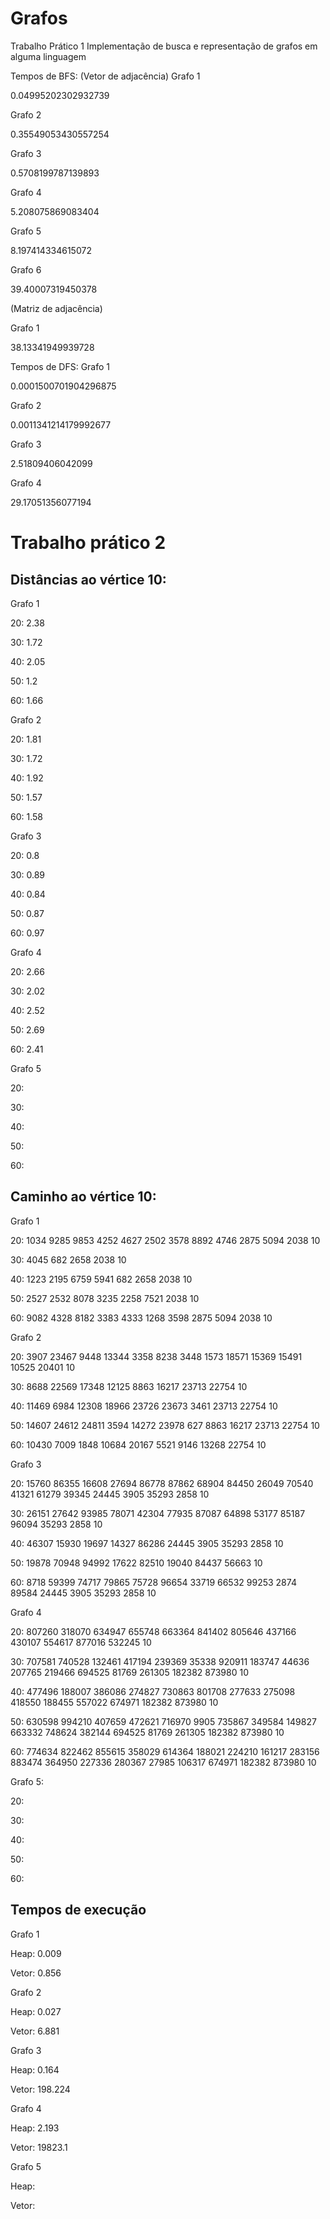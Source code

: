 # Grafos
Trabalho Prático 1
Implementação de busca e representação de grafos em alguma linguagem

Tempos de BFS:
(Vetor de adjacência)
Grafo 1

0.04995202302932739

Grafo 2

0.35549053430557254

Grafo 3

0.5708199787139893

Grafo 4

5.208075869083404

Grafo 5

8.197414334615072

Grafo 6

39.40007319450378

(Matriz de adjacência)

Grafo 1

38.13341949939728

Tempos de DFS:
Grafo 1

0.0001500701904296875

Grafo 2

0.0011341214179992677

Grafo 3

2.51809406042099

Grafo 4

29.17051356077194

# Trabalho prático 2
## Distâncias ao vértice 10:

Grafo 1

20: 2.38  

30: 1.72

40: 2.05

50: 1.2

60: 1.66

Grafo 2

20: 1.81

30: 1.72

40: 1.92

50: 1.57

60: 1.58

Grafo 3

20: 0.8

30: 0.89

40: 0.84

50: 0.87

60: 0.97

Grafo 4

20: 2.66

30: 2.02

40: 2.52

50: 2.69

60: 2.41

Grafo 5

20:

30:

40:

50:

60:

## Caminho ao vértice 10:

Grafo 1

20: 1034 9285 9853 4252 4627 2502 3578 8892 4746 2875 5094 2038 10

30: 4045 682 2658 2038 10

40: 1223 2195 6759 5941 682 2658 2038 10

50: 2527 2532 8078 3235 2258 7521 2038 10

60: 9082 4328 8182 3383 4333 1268 3598 2875 5094 2038 10

Grafo 2 

20: 3907 23467 9448 13344 3358 8238 3448 1573 18571 15369 15491 10525 20401 10

30: 8688 22569 17348 12125 8863 16217 23713 22754 10

40: 11469 6984 12308 18966 23726 23673 3461 23713 22754 10

50: 14607 24612 24811 3594 14272 23978 627 8863 16217 23713 22754 10

60: 10430 7009 1848 10684 20167 5521 9146 13268 22754 10

Grafo 3

20: 15760 86355 16608 27694 86778 87862 68904 84450 26049 70540 41321 61279 39345 24445 3905 35293 2858 10

30: 26151 27642 93985 78071 42304 77935 87087 64898 53177 85187 96094 35293 2858 10

40: 46307 15930 19697 14327 86286 24445 3905 35293 2858 10 

50: 19878 70948 94992 17622 82510 19040 84437 56663 10

60: 8718 59399 74717 79865 75728 96654 33719 66532 99253 2874 89584 24445 3905 35293 2858 10

Grafo 4

20: 807260 318070 634947 655748 663364 841402 805646 437166 430107 554617 877016 532245 10

30: 707581 740528 132461 417194 239369 35338 920911 183747 44636 207765 219466 694525 81769 261305 182382 873980 10

40: 477496 188007 386086 274827 730863 801708 277633 275098 418550 188455 557022 674971 182382 873980 10

50: 630598 994210 407659 472621 716970 9905 735867 349584 149827 663332 748624 382144 694525 81769 261305 182382 873980 10

60: 774634 822462 855615 358029 614364 188021 224210 161217 283156 883474 364950 227336 280367 27985 106317 674971 182382 873980 10

Grafo 5:

20:

30:

40:

50:

60:

## Tempos de execução

Grafo 1

Heap: 0.009

Vetor: 0.856

Grafo 2

Heap: 0.027

Vetor: 6.881

Grafo 3

Heap: 0.164

Vetor: 198.224

Grafo 4

Heap: 2.193

Vetor: 19823.1

Grafo 5

Heap:

Vetor:
